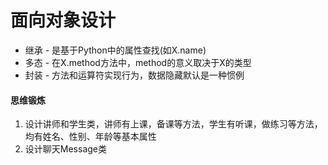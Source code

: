 # 面向对象设计

+ 继承 - 是基于Python中的属性查找(如X.name)
+ 多态 - 在X.method方法中，method的意义取决于X的类型
+ 封装 - 方法和运算符实现行为，数据隐藏默认是一种惯例

#### 思维锻炼
1. 设计讲师和学生类，讲师有上课，备课等方法，学生有听课，做练习等方法，均有姓名、性别、年龄等基本属性
2. 设计聊天Message类